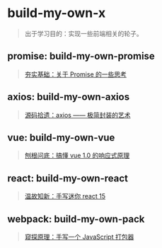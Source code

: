 # build-my-own-x

> 出于学习目的：实现一些前端相关的轮子。

## promise: build-my-own-promise

> [夯实基础：关于 Promise 的一些思考](./build-my-own-promise/README.md)

## axios: build-my-own-axios

> [源码拾遗：axios —— 极简封装的艺术](./build-my-own-axios/README.md)

## vue: build-my-own-vue

> [刨根问底：搞懂 vue 1.0 的响应式原理](packages/build-my-own-vue/README.md)

## react: build-my-own-react

> [温故知新：手写迷你 react 15](packages/build-my-own-react-15/README.md)

## webpack: build-my-own-pack

> [窥探原理：手写一个 JavaScript 打包器](packages/build-my-own-pack/README.md)

